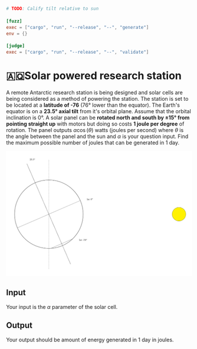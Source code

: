 ```toml
# TODO: Calify tilt relative to sun

[fuzz]
exec = ["cargo", "run", "--release", "--", "generate"]
env = {}

[judge]
exec = ["cargo", "run", "--release", "--", "validate"]
```

# 🇦🇶Solar powered research station
A remote Antarctic research station is being designed and solar cells are being considered as a method of powering the station. The station is set to be located at a **latitude of -76** (76° lower than the equator). The Earth's equator is on a **23.5° axial tilt** from it's orbital plane. Assume that the orbital inclination is 0°. A solar panel can be **rotated north and south by ±15° from pointing straight up** with motors but doing so costs **1 joule per degree** of rotation. The panel outputs $\alpha\cos(\theta)$ watts (joules per second) where $\theta$ is the angle between the panel and the sun and $\alpha$ is your question input. Find the maximum possible number of joules that can be generated in 1 day.

![diagram](diagram.png)

## Input
Your input is the $\alpha$ parameter of the solar cell.

## Output
Your output should be amount of energy generated in 1 day in joules.
